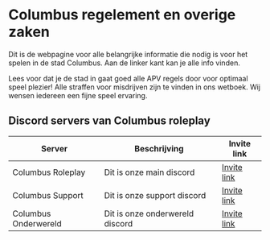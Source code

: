 # Columbus regelement en overige zaken

Dit is de webpagine voor alle belangrijke informatie die nodig is voor het spelen in de stad Columbus. Aan de linker kant kan je alle info vinden.

Lees voor dat je de stad in gaat goed alle APV regels door voor optimaal speel plezier!
Alle straffen voor misdrijven zijn te vinden in ons wetboek. Wij wensen iedereen een fijne speel ervaring.

## Discord servers van Columbus roleplay

| Server | Beschrijving | Invite link |
|---|---|---|
| Columbus Roleplay | Dit is onze main discord | [Invite link](https://discord.gg/sJNaP8PWdb) |
| Columbus Support | Dit is onze support discord | [Invite link](https://discord.gg/HhBEJHWfUH) |
| Columbus Onderwereld | Dit is onze onderwereld discord | [Invite link](https://discord.gg/CZ3BQ5mNzm)|